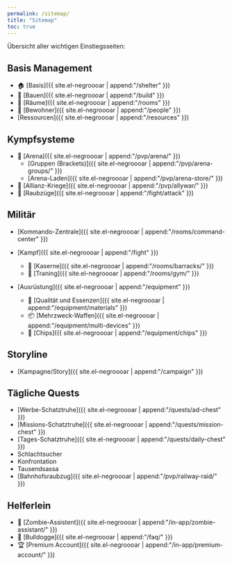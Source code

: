 ```yaml
---
permalink: /sitemap/
title: "Sitemap"
toc: true
---
```


Übersicht aller wichtigen Einstiegsseiten:

## Basis Management

* :house: [Basis]({{ site.el-negroooar | append:"/shelter" }})
* :construction: [Bauen]({{ site.el-negroooar | append:"/build" }})
* :door: [Räume]({{ site.el-negroooar | append:"/rooms" }})
* :couple: [Bewohner]({{ site.el-negroooar | append:"/people" }})
* [Ressourcen]({{ site.el-negroooar | append:"/resources" }})
 
## Kympfsysteme

* :crown: [Arena]({{ site.el-negroooar | append:"/pvp/arena/" }}) 
  * [Gruppen (Brackets)]({{ site.el-negroooar | append:"/pvp/arena-groups/" }})
  * [Arena-Laden]({{ site.el-negroooar | append:"/pvp/arena-store/" }})
* :circus_tent: [Allianz-Kriege]({{ site.el-negroooar | append:"/pvp/allywar/" }}) 
* :punch: [Raubzüge]({{ site.el-negroooar | append:"/fight/attack" }}) 
 
## Militär

* [Kommando-Zentrale]({{ site.el-negroooar | append:"/rooms/command-center" }})
* [Kampf]({{ site.el-negroooar | append:"/fight" }})
  * :european_castle: [Kaserne]({{ site.el-negroooar | append:"/rooms/barracks/" }})
  * :muscle: [Traning]({{ site.el-negroooar | append:"/rooms/gym/" }})

* [Ausrüstung]({{ site.el-negroooar | append:"/equipment" }})
  * :gift_heart: [Qualität und Essenzen]({{ site.el-negroooar | append:"/equipment/materials" }})
  * :package: [Mehrzweck-Waffen]({{ site.el-negroooar | append:"/equipment/multi-devices" }})
  * :name_badge: [Chips]({{ site.el-negroooar | append:"/equipment/chips" }})

## Storyline

* [Kampagne/Story]({{ site.el-negroooar | append:"/campaign" }})

## Tägliche Quests

* [Werbe-Schatztruhe]({{ site.el-negroooar | append:"/quests/ad-chest" }})
* [Missions-Schatztruhe]({{ site.el-negroooar | append:"/quests/mission-chest" }})
* [Tages-Schatztruhe]({{ site.el-negroooar | append:"/quests/daily-chest" }})
* Schlachtsucher
* Konfrontation
* Tausendsassa
* [Bahnhofsraubzug]({{ site.el-negroooar | append:"/pvp/railway-raid/" }})

## Helferlein

* :japanese_goblin: [Zombie-Assistent]({{ site.el-negroooar | append:"/in-app/zombie-assistant/" }})
* :dog: [Bulldogge]({{ site.el-negroooar | append:"/faq/" }})
* :trophy: [Premium Account]({{ site.el-negroooar | append:"/in-app/premium-account/" }})
